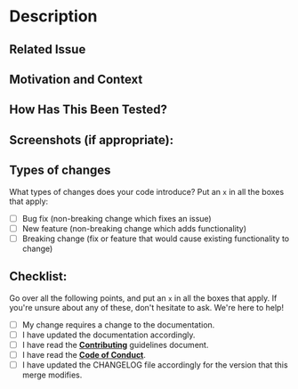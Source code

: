 # Description

<!-- Please describe your pull request in detail.-->

## Related Issue

<!-- Please link to the issue here-->

<!-- If no issue exsits for your pull request, please use a draft pull requests for discussion purposes-->

## Motivation and Context

<!-- Why is this change required? What problem does it solve? -->

## How Has This Been Tested?

<!-- * Please describe in detail how you tested your changes.
* Include details of your testing environment, and the tests you ran to see how your change affects other areas of the code, etc.-->

## Screenshots (if appropriate):

## Types of changes

What types of changes does your code introduce? Put an `x` in all the boxes that apply:
- [ ] Bug fix (non-breaking change which fixes an issue)
- [ ] New feature (non-breaking change which adds functionality)
- [ ] Breaking change (fix or feature that would cause existing functionality to change)

## Checklist:

Go over all the following points, and put an `x` in all the boxes that apply. If you're unsure about any of these, don't hesitate to ask. We're here to help!

- [ ] My change requires a change to the documentation.
- [ ] I have updated the documentation accordingly.
- [ ] I have read the **[Contributing](/CONTRIBUTING.md)** guidelines document.
- [ ] I have read the **[Code of Conduct](/CODE_OF_CONDUCT.md)**.
- [ ] I have updated the CHANGELOG file accordingly for the version that this merge modifies.
